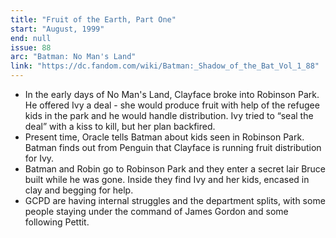 ```yaml
---
title: "Fruit of the Earth, Part One"
start: "August, 1999"
end: null
issue: 88
arc: "Batman: No Man's Land"
link: "https://dc.fandom.com/wiki/Batman:_Shadow_of_the_Bat_Vol_1_88"
---
```


- In the early days of No Man's Land, Clayface broke into Robinson Park. He offered Ivy a deal - she would produce fruit with help of the refugee kids in the park and he would handle distribution. Ivy tried to “seal the deal” with a kiss to kill, but her plan backfired.
- Present time, Oracle tells Batman about kids seen in Robinson Park. Batman finds out from Penguin that Clayface is running fruit distribution for Ivy. 
- Batman and Robin go to Robinson Park and they enter a secret lair Bruce built while he was gone. Inside they find Ivy and her kids, encased in clay and begging for help.
- GCPD are having internal struggles and the department splits, with some people staying under the command of James Gordon and some following Pettit.
